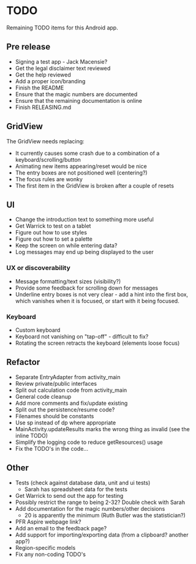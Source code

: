 # TODO

Remaining TODO items for this Android app.

## Pre release

- Signing a test app - Jack Macensie?
- Get the legal disclaimer text reviewed
- Get the help reviewed
- Add a proper icon/branding
- Finish the README
- Ensure that the magic numbers are documented
- Ensure that the remaining documentation is online
- Finish RELEASING.md


## GridView

The GridView needs replacing:

- It currently causes some crash due to a combination of a keyboard/scrolling/button
- Animating new items appearing/reset would be nice
- The entry boxes are not positioned well (centering?)
- The focus rules are wonky
- The first item in the GridView is broken after a couple of resets


## UI

- Change the introduction text to something more useful
- Get Warrick to test on a tablet
- Figure out how to use styles
- Figure out how to set a palette
- Keep the screen on while entering data?
- Log messages may end up being displayed to the user

### UX or discoverability

- Message formatting/text sizes (visibility?)
- Provide some feedback for scrolling down for messages
- Underline entry boxes is not very clear - add a hint into the first box, which vanishes when it
  is focused, or start with it being focused.

### Keyboard

- Custom keyboard
- Keyboard not vanishing on "tap-off" - difficult to fix?
- Rotating the screen retracts the keyboard (elements loose focus)


## Refactor

- Separate EntryAdapter from activity_main
- Review private/public interfaces
- Split out calculation code from activity_main
- General code cleanup
- Add more comments and fix/update existing
- Split out the persistence/resume code?
- Filenames should be constants
- Use sp instead of dp where appropriate
- MainActivity.updateResults marks the wrong thing as invalid (see the inline TODO)
- Simplify the logging code to reduce getResources() usage
- Fix the TODO's in the code...


## Other

- Tests (check against database data, unit and ui tests)
  - Sarah has spreadsheet data for the tests
- Get Warrick to send out the app for testing
- Possibly restrict the range to being 2-32? Double check with Sarah
- Add documentation for the magic numbers/other decisions
  - 20 is apparently the minimum (Ruth Butler was the statistician?)
- PFR Aspire webpage link?
- Add an email to the feedback page?
- Add support for importing/exporting data (from a clipboard? another app?)
- Region-specific models
- Fix any non-coding TODO's
